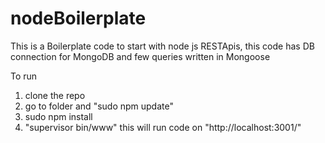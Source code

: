 # nodeBoilerplate
This is a Boilerplate code to start with node js RESTApis, this code has DB connection for MongoDB and few queries written in Mongoose

To run 
1. clone the repo
2. go to folder and "sudo npm update"
3. sudo npm install
4. "supervisor bin/www" this will run code on "http://localhost:3001/"
